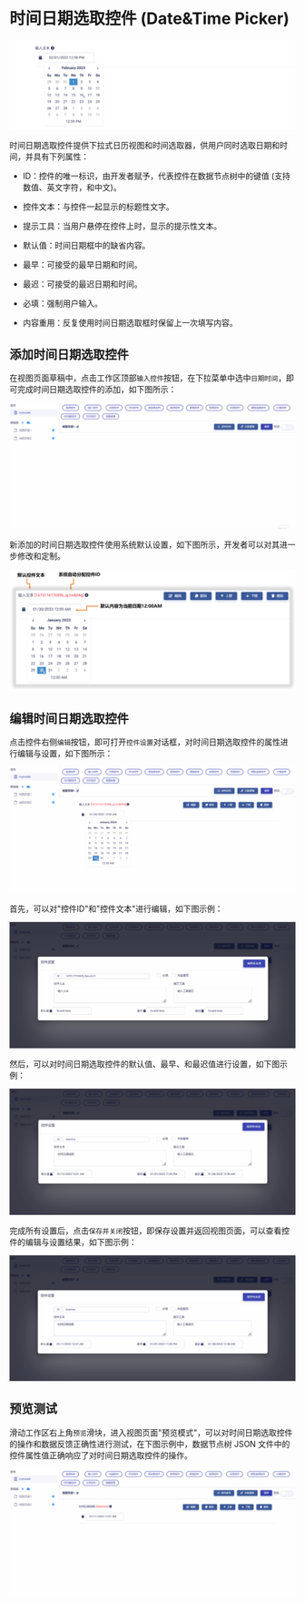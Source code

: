 # 时间日期选取控件 (Date&Time Picker)

![Matrix.OS](../../../../../media/os/tools/modelview/showdatetime.gif "时间日期选取控件")

时间日期选取控件提供下拉式日历视图和时间选取器，供用户同时选取日期和时间，并具有下列属性：

* ID：控件的唯一标识，由开发者赋予，代表控件在数据节点树中的键值 (支持数值、英文字符，和中文)。

* 控件文本：与控件一起显示的标题性文字。

* 提示工具：当用户悬停在控件上时，显示的提示性文本。

* 默认值：时间日期框中的缺省内容。

* 最早：可接受的最早日期和时间。

* 最迟：可接受的最迟日期和时间。

* 必填：强制用户输入。

* 内容重用：反复使用时间日期选取框时保留上一次填写内容。

## 添加时间日期选取控件

在视图页面草稿中，点击工作区顶部`输入控件`按钮，在下拉菜单中选中`日期时间`，即可完成时间日期选取控件的添加，如下图所示：

![Matrix.OS](../../../../../media/os/tools/modelview/adddatetimepicker.gif "添加时间日期选取控件")

新添加的时间日期选取控件使用系统默认设置，如下图所示，开发者可以对其进一步修改和定制。

![Matrix.OS](../../../../../media/os/tools/modelview/adddatetimepicker.png "时间日期选取控件默认设置")

## 编辑时间日期选取控件

点击控件右侧`编辑`按钮，即可打开`控件设置`对话框，对时间日期选取控件的属性进行编辑与设置，如下图所示：

![Matrix.OS](../../../../../media/os/tools/modelview/editdatetimepicker1.gif "编辑时间日期选取控件 - 打开控件设置对话框")

首先，可以对"控件ID"和"控件文本"进行编辑，如下图示例：

![Matrix.OS](../../../../../media/os/tools/modelview/editdatetimepicker2.gif "编辑时间日期选取控件 - 控件ID与文本编辑")

然后，可以对时间日期选取控件的默认值、最早、和最迟值进行设置，如下图示例：

![Matrix.OS](../../../../../media/os/tools/modelview/editdatetimepicker3.gif "编辑时间日期选取控件 - 设置默认、最早、最迟日期和时间")

完成所有设置后，点击`保存并关闭`按钮，即保存设置并返回视图页面，可以查看控件的编辑与设置结果，如下图示例：

![Matrix.OS](../../../../../media/os/tools/modelview/editdatetimepicker4.gif "编辑时间日期选取控件 - 保存控件设置")

## 预览测试

滑动工作区右上角`预览`滑块，进入视图页面"预览模式"，可以对时间日期选取控件的操作和数据反馈正确性进行测试，在下图示例中，数据节点树 JSON 文件中的控件属性值正确响应了对时间日期选取控件的操作。

![Matrix.OS](../../../../../media/os/tools/modelview/testdatetimepicker.gif "测试时间日期选取控件")